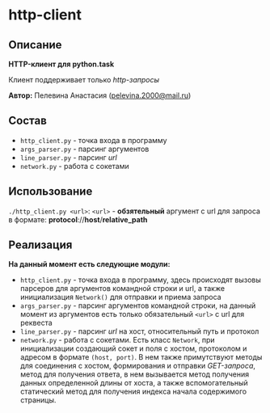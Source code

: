 # http-client

## Описание
__HTTP-клиент для python.task__

Клиент поддерживает только _http-запросы_ 

__Автор:__ Пелевина Анастасия ([pelevina.2000@mail.ru](pelevina.2000@mail.ru))

## Состав

* `http_client.py` - точка входа в программу
* `args_parser.py` - парсинг аргументов
* `line_parser.py` - парсинг _url_
* `network.py` - работа с сокетами

## Использование
 `./http_client.py <url>`: `<url>` - __обзятельный__ аргумент с url 
 для запроса в формате: __protocol__://__host__/__relative_path__
 
## Реализация

__На данный момент есть следующие модули:__
* `http_client.py` - точка входа в программу, здесь происходят 
вызовы парсеров для аргументов командной строки и url, а также 
инициализация `Network()` для отправки и приема запроса
* `args_parser.py` - парсинг аргументов командной строки, на 
данный момент из аргументов есть только обязательный `<url>` 
с url для реквеста
* `line_parser.py` - парсинг _url_ на хост, относительный путь
и протокол
* `network.py` - работа с сокетами. Есть класс `Network`, 
при инициализации создающий сокет и поля с хостом, протоколом и
 адресом в формате `(host, port)`. В нем также примутствуют методы 
 для соединения с хостом, формирования и отправки _GET-запроса_, 
 метод для получения ответа, в нем вызывается метод получения 
 данных определенной длины от хоста, а также вспомогательный 
 статический метод для получения индекса начала содержимого страницы.  